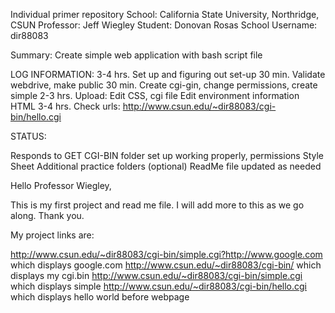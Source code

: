 
Individual primer repository
School: California State University, Northridge, CSUN
Professor: Jeff Wiegley
Student: Donovan Rosas
School Username:  dir88083

Summary:  Create simple web application with bash script file

LOG INFORMATION:
3-4 hrs.   Set up and figuring out set-up
30 min.    Validate webdrive, make public
30 min.    Create cgi-gin, change permissions, create simple
2-3 hrs.   Upload: Edit CSS, cgi file
           Edit environment information HTML
3-4 hrs.   Check urls: http://www.csun.edu/~dir88083/cgi-bin/hello.cgi

STATUS:

Responds to GET
CGI-BIN folder set up working properly, permissions
Style Sheet
Additional practice folders (optional)
ReadMe file updated as needed


Hello Professor Wiegley,

This is my first project and read me file.  I will add more to this as we go along.
Thank you.

My project links are:  

http://www.csun.edu/~dir88083/cgi-bin/simple.cgi?http://www.google.com  which displays google.com 
http://www.csun.edu/~dir88083/cgi-bin/                                  which displays my cgi.bin
http://www.csun.edu/~dir88083/cgi-bin/simple.cgi                        which displays simple
http://www.csun.edu/~dir88083/cgi-bin/hello.cgi                         which displays hello world before webpage


